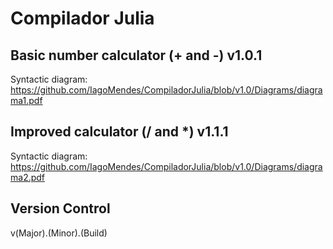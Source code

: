 # Compilador Julia

## Basic number calculator (+ and -) v1.0.1

Syntactic diagram: https://github.com/IagoMendes/CompiladorJulia/blob/v1.0/Diagrams/diagrama1.pdf

## Improved calculator (/ and *) v1.1.1

Syntactic diagram: https://github.com/IagoMendes/CompiladorJulia/blob/v1.0/Diagrams/diagrama2.pdf


## Version Control
v(Major).(Minor).(Build)
